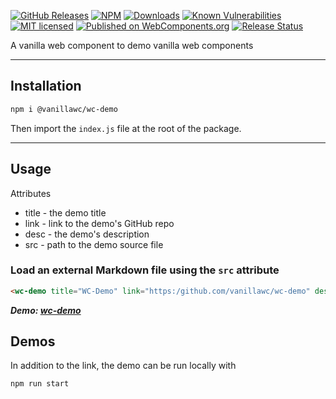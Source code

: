 [![GitHub Releases](https://img.shields.io/github/release/vanillawc/wc-demo.svg)](https://github.com/vanillawc/wc-demo/releases)
[![NPM](https://badgen.net/npm/v/@vanillawc/wc-demo)](https://www.npmjs.com/package/@vanillawc/wc-demo)
[![Downloads](https://badgen.net/npm/dt/@vanillawc/wc-demo)](https://www.npmjs.com/package/@vanillawc/wc-demo)
[![Known Vulnerabilities](https://snyk.io/test/npm/@vanillawc/wc-demo/badge.svg)](https://snyk.io/test/npm/@vanillawc/wc-demo)
[![MIT licensed](https://img.shields.io/badge/license-MIT-blue.svg)](https://raw.githubusercontent.com/vanillawc/wc-demo/master/LICENSE)
[![Published on WebComponents.org](https://img.shields.io/badge/webcomponents.org-published-blue.svg)](https://www.webcomponents.org/element/@vanillawc/wc-demo)
[![Release Status](https://github.com/vanillawc/wc-demo/workflows/Release/badge.svg)](https://github.com/vanillawc/wc-demo/actions)

A vanilla web component to demo vanilla web components

 <!-- TODO: Add video graphic here -->

-----

## Installation

```sh
npm i @vanillawc/wc-demo
```

Then import the `index.js` file at the root of the package.

-----

## Usage

Attributes

- title - the demo title
- link - link to the demo's GitHub repo
- desc - the demo's description
- src - path to the demo source file

### Load an external Markdown file using the `src` attribute

```html
<wc-demo title="WC-Demo" link="https:/github.com/vanillawc/wc-demo" desc="Basic Usage" src="assets/demo.html"></wc-demo>
```

***Demo: [wc-demo][]***

## Demos

In addition to the link, the demo can be run locally with

```sh
npm run start
```

[wc-demo]: https://vanillawc.github.io/wc-demo/demo/index.html
